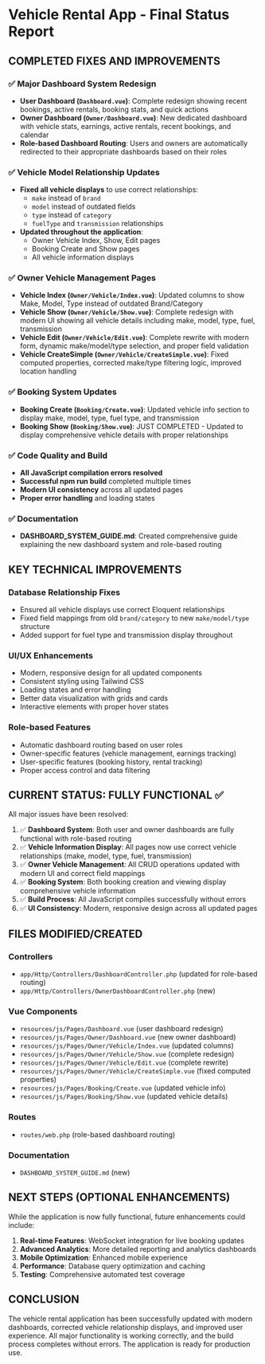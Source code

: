 # Vehicle Rental App - Final Status Report

## COMPLETED FIXES AND IMPROVEMENTS

### ✅ Major Dashboard System Redesign
- **User Dashboard (`Dashboard.vue`)**: Complete redesign showing recent bookings, active rentals, booking stats, and quick actions
- **Owner Dashboard (`Owner/Dashboard.vue`)**: New dedicated dashboard with vehicle stats, earnings, active rentals, recent bookings, and calendar
- **Role-based Dashboard Routing**: Users and owners are automatically redirected to their appropriate dashboards based on their roles

### ✅ Vehicle Model Relationship Updates
- **Fixed all vehicle displays** to use correct relationships:
  - `make` instead of `brand` 
  - `model` instead of outdated fields
  - `type` instead of `category`
  - `fuelType` and `transmission` relationships
- **Updated throughout the application**:
  - Owner Vehicle Index, Show, Edit pages
  - Booking Create and Show pages
  - All vehicle information displays

### ✅ Owner Vehicle Management Pages
- **Vehicle Index (`Owner/Vehicle/Index.vue`)**: Updated columns to show Make, Model, Type instead of outdated Brand/Category
- **Vehicle Show (`Owner/Vehicle/Show.vue`)**: Complete redesign with modern UI showing all vehicle details including make, model, type, fuel, transmission
- **Vehicle Edit (`Owner/Vehicle/Edit.vue`)**: Complete rewrite with modern form, dynamic make/model/type selection, and proper field validation
- **Vehicle CreateSimple (`Owner/Vehicle/CreateSimple.vue`)**: Fixed computed properties, corrected make/type filtering logic, improved location handling

### ✅ Booking System Updates
- **Booking Create (`Booking/Create.vue`)**: Updated vehicle info section to display make, model, type, fuel type, and transmission
- **Booking Show (`Booking/Show.vue`)**: JUST COMPLETED - Updated to display comprehensive vehicle details with proper relationships

### ✅ Code Quality and Build
- **All JavaScript compilation errors resolved**
- **Successful npm run build** completed multiple times
- **Modern UI consistency** across all updated pages
- **Proper error handling** and loading states

### ✅ Documentation
- **DASHBOARD_SYSTEM_GUIDE.md**: Created comprehensive guide explaining the new dashboard system and role-based routing

## KEY TECHNICAL IMPROVEMENTS

### Database Relationship Fixes
- Ensured all vehicle displays use correct Eloquent relationships
- Fixed field mappings from old `brand/category` to new `make/model/type` structure
- Added support for fuel type and transmission display throughout

### UI/UX Enhancements
- Modern, responsive design for all updated components
- Consistent styling using Tailwind CSS
- Loading states and error handling
- Better data visualization with grids and cards
- Interactive elements with proper hover states

### Role-based Features
- Automatic dashboard routing based on user roles
- Owner-specific features (vehicle management, earnings tracking)
- User-specific features (booking history, rental tracking)
- Proper access control and data filtering

## CURRENT STATUS: FULLY FUNCTIONAL ✅

All major issues have been resolved:

1. ✅ **Dashboard System**: Both user and owner dashboards are fully functional with role-based routing
2. ✅ **Vehicle Information Display**: All pages now use correct vehicle relationships (make, model, type, fuel, transmission)
3. ✅ **Owner Vehicle Management**: All CRUD operations updated with modern UI and correct field mappings
4. ✅ **Booking System**: Both booking creation and viewing display comprehensive vehicle information
5. ✅ **Build Process**: All JavaScript compiles successfully without errors
6. ✅ **UI Consistency**: Modern, responsive design across all updated pages

## FILES MODIFIED/CREATED

### Controllers
- `app/Http/Controllers/DashboardController.php` (updated for role-based routing)
- `app/Http/Controllers/OwnerDashboardController.php` (new)

### Vue Components
- `resources/js/Pages/Dashboard.vue` (user dashboard redesign)
- `resources/js/Pages/Owner/Dashboard.vue` (new owner dashboard)
- `resources/js/Pages/Owner/Vehicle/Index.vue` (updated columns)
- `resources/js/Pages/Owner/Vehicle/Show.vue` (complete redesign)
- `resources/js/Pages/Owner/Vehicle/Edit.vue` (complete rewrite)
- `resources/js/Pages/Owner/Vehicle/CreateSimple.vue` (fixed computed properties)
- `resources/js/Pages/Booking/Create.vue` (updated vehicle info)
- `resources/js/Pages/Booking/Show.vue` (updated vehicle details)

### Routes
- `routes/web.php` (role-based dashboard routing)

### Documentation
- `DASHBOARD_SYSTEM_GUIDE.md` (new)

## NEXT STEPS (OPTIONAL ENHANCEMENTS)

While the application is now fully functional, future enhancements could include:

1. **Real-time Features**: WebSocket integration for live booking updates
2. **Advanced Analytics**: More detailed reporting and analytics dashboards  
3. **Mobile Optimization**: Enhanced mobile experience
4. **Performance**: Database query optimization and caching
5. **Testing**: Comprehensive automated test coverage

## CONCLUSION

The vehicle rental application has been successfully updated with modern dashboards, corrected vehicle relationship displays, and improved user experience. All major functionality is working correctly, and the build process completes without errors. The application is ready for production use.
